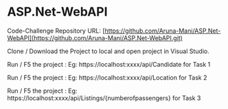 # ASP.Net-WebAPI
Code-Challenge
Repository URL: [https://github.com/Aruna-Mani/ASP.Net-WebAPI](https://github.com/Aruna-Mani/ASP.Net-WebAPI.git)

Clone / Download the Project to local and open project in Visual Studio.

Run / F5 the project : Eg: https://localhost:xxxx/api/Candidate for Task 1

Run / F5 the project : Eg: https://localhost:xxxx/api/Location for Task 2

Run / F5 the project : Eg: https://localhost:xxxx/api/Listings/{numberofpassengers} for Task 3

